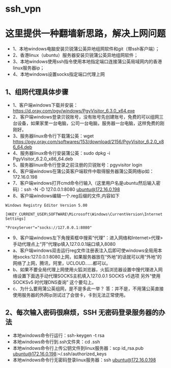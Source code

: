 # ssh_vpn
# 这里提供一种翻墙新思路，解决上网问题
- 1、本地windows电脑安装贝锐蒲公英异地组网软件和git（带ssh客户端）；
- 2、香港linux（ubuntu）服务器安装贝锐蒲公英异地组网软件；
- 3、本地windows使用ssh指令使用本地指定端口连接蒲公英局域网内的香港linux服务器ip；
- 4、本地windows设置socks指定端口代理上网
## 1、组网代理具体步骤
- 1、客户端windows下载并安装：https://d.oray.com/pgy/windows/PgyVisitor_6.3.0_x64.exe
- 2、客户端windows登录贝锐账号，没有账号先创建账号，免费的可以组网三台设备，如果家里一台电脑，公司一台电脑，服务器一台电脑，这样免费的刚刚好。
- 3、服务器linux命令行下载蒲公英：wget https://pgy.oray.com/softwares/153/download/2156/PgyVisitor_6.2.0_x86_64.deb
- 4、服务器linux命令行安装蒲公英：sudo dpkg -i PgyVisitor_6.2.0_x86_64.deb 
- 5、服务器linux命令行登录之前注册的贝锐账号：pgyvisitor login
- 6、客户端windows在蒲公英客户端软件中取得服务器蒲公英网络ip如：172.16.0.198
- 7、客户端windows打开cmd命令行输入（这里用户名是ubuntu然后输入密码）：ssh -N -D 127.0.0.1:8080 ubuntu@172.16.0.198
- 8、客户端windows编辑一个.reg后缀的文件,内容如下
```
Windows Registry Editor Version 5.00

[HKEY_CURRENT_USER\SOFTWARE\Microsoft\Windows\CurrentVersion\Internet Settings]

"ProxyServer"="socks://127.0.0.1:8080"
```
- 9、客户端windows左下角搜索框中搜索“代理”：进入网络和Internet>代理>手动代理点上“开”代理ip填入127.0.0.1端口填入8080
- a、客户端windows双击运行reg文件注册表注入后即可使windows全局用本地socks:127.0.0.1:8080上网，如果服务器放在“外地”的话就可以用“外地”的网络了上网，腾讯，阿里，UCLOUD......都可以。
- b、如果不要全局代理上网使用火狐浏览器，火狐浏览器设置中搜代理进入网络设置下面选手动代理SOCKS主机填入127.0.0.1 SOCKS v5选项 另外“使用SOCKSv5 时代理DNS查询” 这个要勾上。
- c、为什么要用蒲公英组网，是不是多此一举？ 答：并不是，不用蒲公英直接使用服务器的外网ip测试过了会很卡，卡到无法正常使用。
  
## 2、每次输入密码很麻烦，SSH 无密码登录服务器的办法
- 本地windows命令行运行：ssh-keygen -t rsa
- 本地windows命令行到.ssh文件夹：cd .ssh
- 本地windows命令行上传公钥文件到linux服务器：scp id_rsa.pub ubuntu@172.16.0.198:~/.ssh/authorized_keys
- 本地windows命令行无密码登录linux服务器：ssh ubuntu@172.16.0.198
